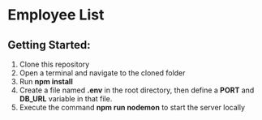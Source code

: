 # Employee List

## Getting Started:
1. Clone this repository
2. Open a terminal and navigate to the cloned folder
3. Run **npm install**
4. Create a file named **.env** in the root directory, then define a **PORT** and **DB_URL** variable in that file.
5. Execute the command **npm run nodemon** to start the server locally
